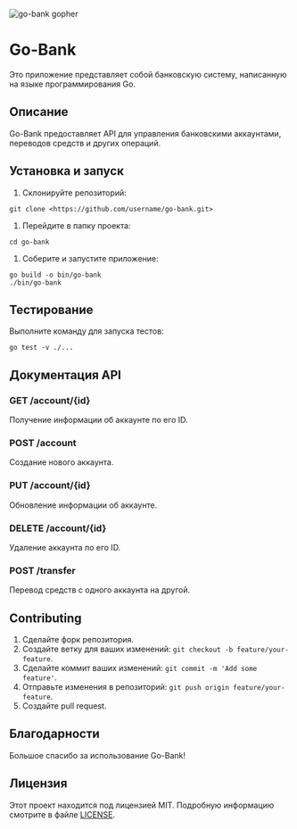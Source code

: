 ![go-bank gopher](путь/к/изображению.png)

# Go-Bank

Это приложение представляет собой банковскую систему, написанную на языке программирования Go.

## Описание

Go-Bank предоставляет API для управления банковскими аккаунтами, переводов средств и других операций.

## Установка и запуск

1. Склонируйте репозиторий:

```
git clone <https://github.com/username/go-bank.git>

```

1. Перейдите в папку проекта:

```
cd go-bank

```

1. Соберите и запустите приложение:

```
go build -o bin/go-bank
./bin/go-bank

```

## Тестирование

Выполните команду для запуска тестов:

```
go test -v ./...

```

## Документация API

### GET /account/{id}

Получение информации об аккаунте по его ID.

### POST /account

Создание нового аккаунта.

### PUT /account/{id}

Обновление информации об аккаунте.

### DELETE /account/{id}

Удаление аккаунта по его ID.

### POST /transfer

Перевод средств с одного аккаунта на другой.

## Contributing

1. Сделайте форк репозитория.
2. Создайте ветку для ваших изменений: `git checkout -b feature/your-feature`.
3. Сделайте коммит ваших изменений: `git commit -m 'Add some feature'`.
4. Отправьте изменения в репозиторий: `git push origin feature/your-feature`.
5. Создайте pull request.

## Благодарности

Большое спасибо за использование Go-Bank!

## Лицензия

Этот проект находится под лицензией MIT. Подробную информацию смотрите в файле [LICENSE](notion://www.notion.so/LICENSE).
